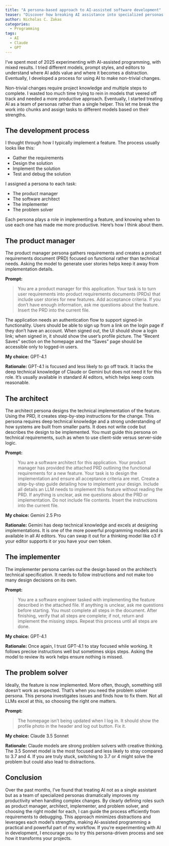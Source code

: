 ```yaml
---
title: "A persona-based approach to AI-assisted software development"
teaser: "Discover how breaking AI assistance into specialized personas can help you tackle complex software development tasks more efficiently and with less frustration."
author: Nicholas C. Zakas
categories:
  - Programming
tags:
  - AI
  - Claude
  - GPT
---
```


I’ve spent most of 2025 experimenting with AI-assisted programming, with mixed results. I tried different models, prompt styles, and editors to understand where AI adds value and where it becomes a distraction. Eventually, I developed a process for using AI to make non-trivial changes.

Non-trivial changes require project knowledge and multiple steps to complete. I wasted too much time trying to rein in models that veered off track and needed a more productive approach. Eventually, I started treating AI as a team of personas rather than a single helper. This let me break the work into chunks and assign tasks to different models based on their strengths.

## The development process

I thought through how I typically implement a feature. The process usually looks like this:

* Gather the requirements
* Design the solution
* Implement the solution
* Test and debug the solution

I assigned a persona to each task:

* The product manager
* The software architect
* The implementer
* The problem solver

Each persona plays a role in implementing a feature, and knowing when to use each one has made me more productive. Here’s how I think about them.

## The product manager

The product manager persona gathers requirements and creates a product requirements document (PRD) focused on functional rather than technical needs. Asking the model to generate user stories helps keep it away from implementation details.

**Prompt:**

> You are a product manager for this application. Your task is to turn user requirements into product requirements documents (PRDs) that include user stories for new features. Add acceptance criteria. If you don’t have enough information, ask me questions about the feature. Insert the PRD into the current file.

The application needs an authentication flow to support signed-in functionality. Users should be able to sign up from a link on the login page if they don’t have an account. When signed out, the UI should show a login link; when signed in, it should show the user’s profile picture. The “Recent Saves” section on the homepage and the “Saves” page should be accessible only to logged-in users.

**My choice:** GPT-4.1 

**Rationale:** GPT-4.1 is focused and less likely to go off track. It lacks the deep technical knowledge of Claude or Gemini but does not need it for this role. It’s usually available in standard AI editors, which helps keep costs reasonable.

## The architect

The architect persona designs the technical implementation of the feature. Using the PRD, it creates step-by-step instructions for the change. This persona requires deep technical knowledge and a strong understanding of how systems are built from smaller parts. It does not write code but describes the design to be implemented. You must guide this persona on technical requirements, such as when to use client-side versus server-side logic.

**Prompt:**

 > You are a software architect for this application. Your product manager has provided the attached PRD outlining the functional requirements for a new feature. Your task is to design the implementation and ensure all acceptance criteria are met. Create a step-by-step guide detailing how to implement your design. Include all details an LLM needs to implement this feature without reading the PRD. If anything is unclear, ask me questions about the PRD or implementation. Do not include file contents. Insert the instructions into the current file.

**My choice:** Gemini 2.5 Pro

**Rationale:** Gemini has deep technical knowledge and excels at designing implementations. It is one of the more powerful programming models and is available in all AI editors. You can swap it out for a thinking model like o3 if your editor supports it or you have your own token.

## The implementer

The implementer persona carries out the design based on the architect’s technical specification. It needs to follow instructions and not make too many design decisions on its own.

**Prompt:**

> You are a software engineer tasked with implementing the feature described in the attached file. If anything is unclear, ask me questions before starting. You must complete all steps in the document. After finishing, verify that all steps are complete; if not, return and implement the missing steps. Repeat this process until all steps are done.

**My choice:** GPT-4.1

**Rationale:** Once again, I trust GPT-4.1 to stay focused while working. It follows precise instructions well but sometimes skips steps. Asking the model to review its work helps ensure nothing is missed.

## The problem solver

Ideally, the feature is now implemented. More often, though, something still doesn’t work as expected. That’s when you need the problem solver persona. This persona investigates issues and finds how to fix them. Not all LLMs excel at this, so choosing the right one matters.

**Prompt:**

> The homepage isn’t being updated when I log in. It should show the profile photo in the header and log out button. Fix it.

**My choice:** Claude 3.5 Sonnet

**Rationale:** Claude models are strong problem solvers with creative thinking. The 3.5 Sonnet model is the most focused and less likely to stray compared to 3.7 and 4\. If you are truly stuck, switching to 3.7 or 4 might solve the problem but could also lead to distractions.

## Conclusion

Over the past months, I’ve found that treating AI not as a single assistant but as a team of specialized personas dramatically improves my productivity when handling complex changes. By clearly defining roles such as product manager, architect, implementer, and problem solver, and choosing the right model for each, I can guide the process efficiently from requirements to debugging. This approach minimizes distractions and leverages each model’s strengths, making AI-assisted programming a practical and powerful part of my workflow. If you’re experimenting with AI in development, I encourage you to try this persona-driven process and see how it transforms your projects.
